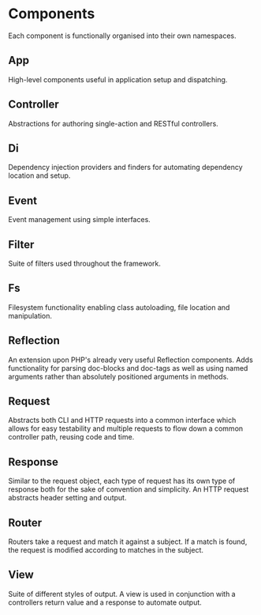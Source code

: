 Components
==========

Each component is functionally organised into their own namespaces.

App
---

High-level components useful in application setup and dispatching.

Controller
----------

Abstractions for authoring single-action and RESTful controllers.

Di
--

Dependency injection providers and finders for automating dependency location and setup.

Event
-----

Event management using simple interfaces.

Filter
------

Suite of filters used throughout the framework.

Fs
--

Filesystem functionality enabling class autoloading, file location and manipulation.

Reflection
----------

An extension upon PHP's already very useful Reflection components. Adds functionality for parsing doc-blocks and doc-tags as well as using named arguments rather than absolutely positioned arguments in methods.

Request
-------

Abstracts both CLI and HTTP requests into a common interface which allows for easy testability and multiple requests to flow down a common controller path, reusing code and time.

Response
--------

Similar to the request object, each type of request has its own type of response both for the sake of convention and simplicity. An HTTP request abstracts header setting and output.

Router
------

Routers take a request and match it against a subject. If a match is found, the request is modified according to matches in the subject.

View
----

Suite of different styles of output. A view is used in conjunction with a controllers return value and a response to automate output.